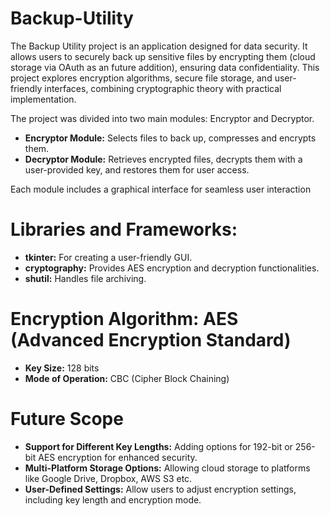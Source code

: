 # Backup-Utility

The Backup Utility project is an application designed for data security. It allows users to securely back up sensitive files by encrypting them (cloud storage via OAuth as an future addition), ensuring data confidentiality. This project explores encryption algorithms, secure file storage, and user-friendly interfaces, combining cryptographic theory with practical implementation.

The project was divided into two main modules: Encryptor and Decryptor.

* **Encryptor Module:** Selects files to back up, compresses and encrypts them.
* **Decryptor Module:** Retrieves encrypted files, decrypts them with a user-provided key, and restores them for user access.

Each module includes a graphical interface for seamless user interaction


# Libraries and Frameworks:
* **tkinter:** For creating a user-friendly GUI.
* **cryptography:** Provides AES encryption and decryption functionalities.
* **shutil:** Handles file archiving.

# Encryption Algorithm: AES (Advanced Encryption Standard)
* **Key Size:** 128 bits
* **Mode of Operation:** CBC (Cipher Block Chaining)

# Future Scope
* **Support for Different Key Lengths:** Adding options for 192-bit or 256-bit AES encryption for enhanced security.
* **Multi-Platform Storage Options:** Allowing cloud storage to platforms like Google Drive, Dropbox, AWS S3 etc.
* **User-Defined Settings:** Allow users to adjust encryption settings, including key length and encryption mode.
